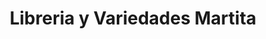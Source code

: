 ---
title: "Libreria y Variedades Martita"
url: /san-miguel-petapa/libreria-y-variedades-martita/
shop: Schreibwaren
---